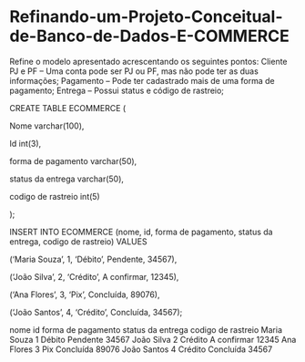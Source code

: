 # Refinando-um-Projeto-Conceitual-de-Banco-de-Dados-E-COMMERCE
Refine o modelo apresentado acrescentando os seguintes pontos:  Cliente PJ e PF – Uma conta pode ser PJ ou PF, mas não pode ter as duas informações; Pagamento – Pode ter cadastrado mais de uma forma de pagamento; Entrega – Possui status e código de rastreio;


CREATE TABLE ECOMMERCE (

  Nome varchar(100),

  Id int(3),

  forma de pagamento varchar(50),

  status da entrega varchar(50),
  
  codigo de rastreio int(5)

);


INSERT INTO ECOMMERCE (nome, id, forma de pagamento, status da entrega, codigo de rastreio) VALUES 

  (‘Maria Souza’, 1, ‘Débito’, Pendente, 34567),

  (‘João Silva’, 2, ‘Crédito’, A confirmar, 12345),

  (‘Ana Flores’, 3, ‘Pix’, Concluída, 89076),

  (‘João Santos’, 4, ‘Crédito’, Concluída, 34567);
  
  
  
nome        id forma de pagamento status da entrega codigo de rastreio
Maria Souza 1  Débito             Pendente          34567
João Silva  2  Crédito            A confirmar       12345
Ana Flores  3  Pix                Concluída         89076
João Santos 4  Crédito            Concluída         34567
